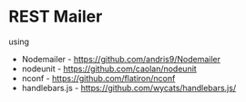# REST Mailer


using

* Nodemailer - https://github.com/andris9/Nodemailer
* nodeunit - https://github.com/caolan/nodeunit
* nconf - https://github.com/flatiron/nconf
* handlebars.js - https://github.com/wycats/handlebars.js/